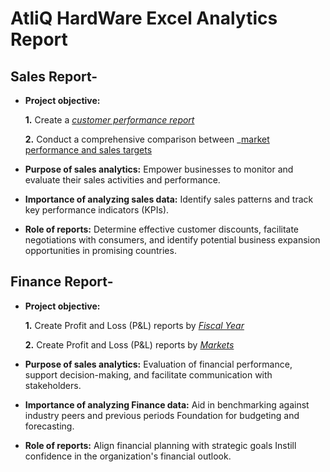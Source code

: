 # AtliQ HardWare Excel Analytics Report
## Sales Report-
- **Project objective:** 

    **1.** Create a _[customer performance report](https://github.com/Hardikkk26/Excel-Analytics-Report/blob/main/customer%20net%20sales%20report.pdf)_ 

    **2.** Conduct a comprehensive comparison between _[market performance and sales targets](https://github.com/Hardikkk26/Excel-Analytics-Report/blob/main/market%20performance%20vs%20target%20report.pdf)
- **Purpose of sales analytics:** Empower businesses to monitor and evaluate their sales activities and performance.

- **Importance of analyzing sales data:** Identify sales patterns and track key performance indicators (KPIs).

- **Role of reports:** Determine effective customer discounts, facilitate negotiations with consumers, and identify potential business expansion opportunities in promising countries.

## Finance Report-
- **Project objective:** 

    **1.** Create Profit and Loss (P&L) reports by _[Fiscal Year]()_ 

   **2.** Create Profit and Loss (P&L) reports by _[Markets]()_

- **Purpose of sales analytics:** Evaluation of financial performance, support decision-making, and facilitate communication with stakeholders.

- **Importance of analyzing Finance data:** Aid in benchmarking against industry peers and previous periods Foundation for budgeting and forecasting.

- **Role of reports:** Align financial planning with strategic goals Instill confidence in the organization's financial outlook.

